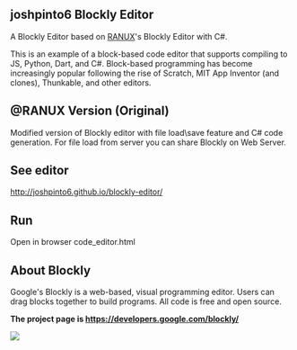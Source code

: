 ## joshpinto6 Blockly Editor
A Blockly Editor based on [RANUX](github.com/ranux)'s Blockly Editor with C#. 

This is an example of a block-based code editor that supports compiling to JS, Python, Dart, and C#. Block-based programming has become increasingly popular following the rise of Scratch, MIT App Inventor (and clones), Thunkable, and other editors.

## @RANUX Version (Original)
Modified version of Blockly editor with file load\save feature and C# code generation.
For file load from server you can share Blockly on Web Server.

## See editor
http://joshpinto6.github.io/blockly-editor/

## Run
Open in browser code_editor.html

## About Blockly
Google's Blockly is a web-based, visual programming editor.  Users can drag
blocks together to build programs. All code is free and open source.

**The project page is https://developers.google.com/blockly/**

![](https://developers.google.com/blockly/sample.png)
